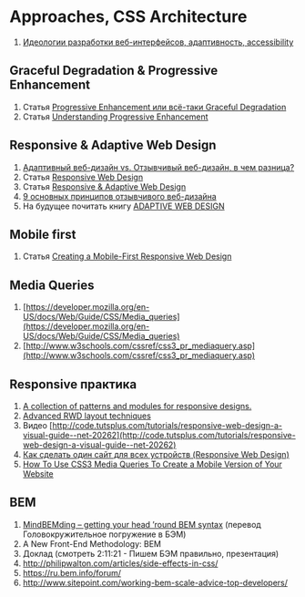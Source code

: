 # Approaches, CSS Architecture
1. [Идеологии разработки веб-интерфейсов, адаптивность, accessibility](https://events.yandex.ru/lib/talks/1500/)
## Graceful Degradation & Progressive Enhancement
1. Статья [Progressive Enhancement или всё-таки Graceful Degradation](http://habrahabr.ru/post/157115/)
2. Статья [Understanding Progressive Enhancement](http://alistapart.com/article/understandingprogressiveenhancement)
## Responsive & Adaptive Web Design
1. [Адаптивный веб-дизайн vs. Отзывчивый веб-дизайн, в чем разница?](http://habrahabr.ru/post/148224/)
2. Статья [Responsive Web Design](http://alistapart.com/article/responsive-web-design)
3. Статья [Responsive & Adaptive Web Design](https://www.lullabot.com/blog/article/responsive-adaptive-web-design)
4. [9 основных принципов отзывчивого веб-дизайна](http://habrahabr.ru/post/243247/)
5. На будущее почитать книгу [ADAPTIVE WEB DESIGN](http://adaptivewebdesign.info/1st-edition/)
## Mobile first
1. Статья [Creating a Mobile-First Responsive Web Design](http://www.html5rocks.com/en/mobile/responsivedesign/)
## Media Queries
1. [https://developer.mozilla.org/en-US/docs/Web/Guide/CSS/Media_queries](https://developer.mozilla.org/en-US/docs/Web/Guide/CSS/Media_queries)
2. [http://www.w3schools.com/cssref/css3_pr_mediaquery.asp](http://www.w3schools.com/cssref/css3_pr_mediaquery.asp)
## Responsive практика
1. [A collection of patterns and modules for responsive designs.](http://bradfrost.github.io/this-is-responsive/patterns.html)
2. [Advanced RWD layout techniques](http://www.creativebloq.com/css3/advanced-rwd-layout-techniques-71412175?utm_source=CSS-Weekly&utm_campaign=Issue-118&utm_medium=email)
3. Видео [http://code.tutsplus.com/tutorials/responsive-web-design-a-visual-guide--net-20262](http://code.tutsplus.com/tutorials/responsive-web-design-a-visual-guide--net-20262)
4. [Как сделать один сайт для всех устройств (Responsive Web Design)](http://habrahabr.ru/post/125247/)
5. [How To Use CSS3 Media Queries To Create a Mobile Version of Your Website](http://www.smashingmagazine.com/2010/07/19/how-to-use-css3-media-queries-to-create-a-mobile-version-of-your-website/)
## BEM
1. [MindBEMding – getting your head ’round BEM syntax](http://csswizardry.com/2013/01/mindbemding-getting-your-head-round-bem-syntax/) (перевод Головокружительное погружение в БЭМ)
2. A New Front-End Methodology: BEM
3. Доклад (смотреть 2:11:21 - Пишем БЭМ правильно, презентация)
4.  http://philipwalton.com/articles/side-effects-in-css/
5.  https://ru.bem.info/forum/
6.  http://www.sitepoint.com/working-bem-scale-advice-top-developers/










